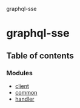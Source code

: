 graphql-sse

# graphql-sse

## Table of contents

### Modules

- [client](modules/client.md)
- [common](modules/common.md)
- [handler](modules/handler.md)

